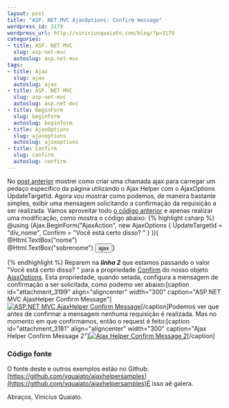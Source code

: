 ```yaml
--- 
layout: post
title: "ASP. NET MVC AjaxOptions: Confirm message"
wordpress_id: 3179
wordpress_url: http://viniciusquaiato.com/blog/?p=3179
categories: 
- title: ASP. NET MVC
  slug: asp-net-mvc
  autoslug: asp.net-mvc
tags: 
- title: Ajax
  slug: ajax
  autoslug: ajax
- title: ASP. NET MVC
  slug: asp-net-mvc
  autoslug: asp.net-mvc
- title: BeginForm
  slug: beginform
  autoslug: beginform
- title: AjaxOptions
  slug: ajaxoptions
  autoslug: ajaxoptions
- title: Confirm
  slug: confirm
  autoslug: confirm
---
```

No [post anterior](http://viniciusquaiato.com/blog/asp-net-mvc-ajaxoptions-e-updatetargetid/) mostrei como criar uma chamada ajax para carregar um pedaço específico da página utilizando o Ajax Helper com o AjaxOptions UpdateTargetId. Agora vou mostrar como podemos, de maneira bastante simples, exibir uma mensagem solicitando a confirmação da requisição a ser realizada. Vamos aproveitar todo [o código anterior](http://viniciusquaiato.com/blog/asp-net-mvc-ajaxoptions-e-updatetargetid/) e apenas realizar uma modificação, como mostra o código abaixo:
{% highlight csharp %}
@using (Ajax.BeginForm("AjaxAction",    new AjaxOptions { UpdateTargetId = "div_nome", Confirm = "Você está certo disso? " }
)){    @Html.TextBox("nome")<br />    @Html.TextBox("sobrenome")    <input type="submit" value="ajax" />}

{% endhighlight %}
Reparem na **_linha 2_** que estamos passando o valor "Você está certo disso? " para a propriedade [Confirm](http://msdn.microsoft.com/en-us/library/system.web.mvc.ajax.ajaxoptions.confirm.aspx) do nosso objeto [AjaxOptions](http://msdn.microsoft.com/en-us/library/system.web.mvc.ajax.ajaxoptions.aspx). Esta propriedade, quando setada, configura a mensagem de confirmação a ser solicitada, como podemo ver abaixo:[caption id="attachment_3199" align="aligncenter" width="300" caption="ASP.NET MVC AjaxHelper Confirm Message"][![ASP.NET MVC AjaxHelper Confirm Message](http://viniciusquaiato.com/images_posts/Ajax-Helper-Confirm-Message-300x256.png "ASP. NET MVC AjaxHelper Confirm Message")](http://viniciusquaiato.com/images_posts/Ajax-Helper-Confirm-Message.png)[/caption]Podemos ver que antes de confirmar a mensagem nenhuma requisição é realizada. Mas no momento em que confirmamos, então o request é feito:[caption id="attachment_3181" align="aligncenter" width="300" caption="Ajax Helper Confirm Message 2"][![Ajax Helper Confirm Message 2](http://viniciusquaiato.com/images_posts/Ajax-Helper-Confirm-Message-2-300x243.png "Ajax Helper Confirm Message 2")](http://viniciusquaiato.com/images_posts/Ajax-Helper-Confirm-Message-2.png)[/caption]

### Código fonte
O fonte deste e outros exemplos estão no Github: [https://github.com/vquaiato/ajaxhelpersamples](https://github.com/vquaiato/ajaxhelpersamples)É isso aê galera.

Abraços,
Vinicius Quaiato.
